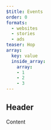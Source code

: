 ```yaml
---
$title: Events
order: 0
formats:
  - websites
  - stories
  - ads
teaser: Hop
array:
  key: value
  inside_array:
    array:
    - 1
    - 2
    - 3
---
```


## Header

Content
